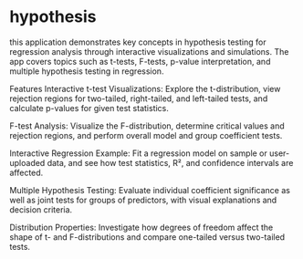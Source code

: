 # hypothesis
 this application demonstrates key concepts in hypothesis testing for regression analysis through interactive visualizations and simulations. The app covers topics such as t-tests, F-tests, p-value interpretation, and multiple hypothesis testing in regression.

Features
Interactive t-test Visualizations:
Explore the t-distribution, view rejection regions for two-tailed, right-tailed, and left-tailed tests, and calculate p-values for given test statistics.

F-test Analysis:
Visualize the F-distribution, determine critical values and rejection regions, and perform overall model and group coefficient tests.

Interactive Regression Example:
Fit a regression model on sample or user-uploaded data, and see how test statistics, R², and confidence intervals are affected.

Multiple Hypothesis Testing:
Evaluate individual coefficient significance as well as joint tests for groups of predictors, with visual explanations and decision criteria.

Distribution Properties:
Investigate how degrees of freedom affect the shape of t- and F-distributions and compare one-tailed versus two-tailed tests.
